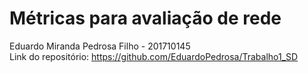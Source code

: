 # Métricas para avaliação de rede
Eduardo Miranda Pedrosa Filho - 201710145 <br>
Link do repositório:
https://github.com/EduardoPedrosa/Trabalho1_SD

